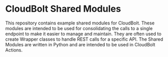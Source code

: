 # CloudBolt Shared Modules
This repository contains example shared modules for CloudBolt. These modules are intended to be used for consolidating the calls to a single endpoint to make it easier to manage and maintain. They are often used to create Wrapper classes to handle REST calls for a specific API. The Shared Modules are written in Python and are intended to be used in CloudBolt Actions. 